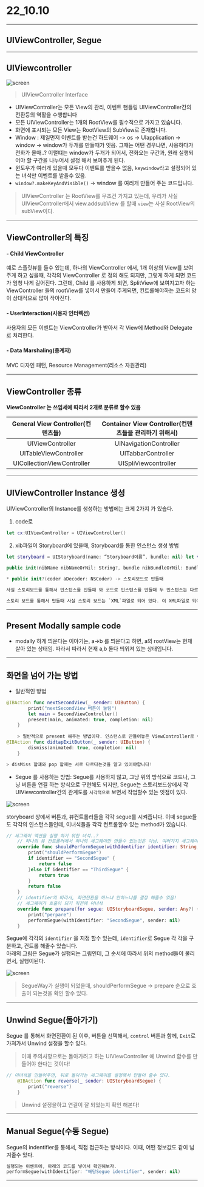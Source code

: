 # 22_10.10 

---

## UIViewController, Segue 


---

## UIViewcontroller

![screen](/study/image/UIView.jpg)

> UIViewController Interface


- UIViewController는 모든 View의 관리, 이벤트 핸들링 UIViewController간의 전환등의 역활을 수행합니다
- 모든 UIViewController는 1개의 RootView를 필수적으로 가지고 있습니다. 
- 화면에 표시되는 모든 View는 RootView의 SubView로 존재합니다.
- Window : 제일먼저 이벤트를 받는건 하드웨어 -> os -> UIapplication -> window
-> window가 두개를 만들때가 잇음. 그때는 어떤 경우냐면, 사용하다가 전화가 올때..? 이럴떄는 window가 두개가 되어서, 전화오는 구간과, 원래 실행되어야 할 구간을 나누어서 설정 해서 보여주게 된다.
- 윈도우가 여러개 있을때 모두다 이벤트를 받을수 없음, `keywindow`라고 설정되어 있는 녀석만 이벤트를 받을수 있음.
- `window?.makeKeyAndVisible()` -> window 를 여러개 만들어 주는 코드입니다. 

> UIViewController 는 RootView를 무조건 가지고 있는데, 우리가 사실 UIViewController에서 view.addsubView 를 할때 `view`는 사실 RootView의 subView이다. 

---

## ViewController의 특징

#### - Child ViewController

예로 스플릿뷰를 들수 있는데, 하나의 ViewController 에서, 1개 이상의 View를 보여주게 하고 싶을때, 각각의 ViewController 로 정의 해도 되지만, 그렇게 하게 되면 코드가 엄청 나게 길어진다. 그런데, Child 를 사용하게 되면, SplitView에 보여지고자 하는 ViewController 들의 rootView를 넣어서 만들어 주게되면, 컨트롤해야하는 코드의 양이 상대적으로 많이 작아진다. 

#### - UserInteraction(사용자 인터렉션)

사용자의 모든 이벤트는 ViewController가 받아서 각 View에 Method와 Delegate 로 처리한다.

#### - Data Marshaling(중계자)

MVC 디자인 패턴, Resource Management(리소스 자원관리)

---

## ViewController 종류


**ViewController 는 쓰임세에 따라서 2개로 분류로 할수 있음**

|General View Controller(컨텐츠들)  | Container View Controller(컨텐츠들을 관리하기 위해서)|
| :--: | :--: |
| UIViewController | UINavigationController |
|	UITableViewController |	 UITabbarController |
| UICollectionViewController | 	UISpliViewcontroller |

---

## UIViewController Instance 생성

UIViewController의 Instance를 생성하는 방법에는 크게 2가지 가 있습다.

1. code로 

```swift
let cx:UIViewController = UIViewController()
```

2. xib파일이 Storyboard에 있을때, Storyboard를 통한 인스턴스 생성 방법

```swift
let storyboard = UIStoryboard(name: “Storyboard이름”, bundle: nil) let vc:UIViewController = storyboard.instantiateViewController(withIdentifier: “StoryboardID")

public init(nibName nibNameOrNil: String?, bundle nibBundleOrNil: Bundle?) -> code 로 인스턴스를 생성 할때

* public init?(coder aDecoder: NSCoder) -> 스토리보드로 만들때 

사실 스토리보드를 통해서 인스턴스를 만들때 와 코드로 인스턴스를 만들때 두 인스턴스는 다르다. 이유는 인스턴스가 만들어지는 방식이 달라서 인데, code로는, 이미 컴파일이 끝난 이후에 컴파일 할때 가지고온 소스들을 가지고 인스턴스를 생성 하는것이고, 
 
스토리 보드를 통해서 만들때 사실 스토리 보드는 `XML`파일로 되어 있다. 이 XML파일로 되어있는 것을 Xcode가 알아 먹을수 있게 NSCoder 를 이용해서 in, decoding 을 통해서 변환후, 인스턴스로 만들어주게된다.
```
---

## Present Modally sample code 

- modally 하게 띄운다는 이야기는, a->b 를 띄운다고 하면, a의 rootView는 현재 살아 있는 상태임. 따라서 따라서 현재 a,b 둘다 띄워져 있는 상태입니다.

---

## 화면을 넘어 가는 방법

- 일반적인 방법

```swift
@IBAction func nextSecondView(_ sender: UIButton) {
		print("nextSecondView 버튼이 눌림")
		let main = SecondViewController()
		present(main, animated: true, completion: nil) 
    }
    
    > 일반적으로 present 해주는 방법이다. 인스턴스로 만들어놓은 ViewController로 이동 한다. 그 이동후, 다시 되돌아 오려면, 버튼을 만들고 
@IBAction func didtapExitButton(_ sender: UIButton) {
		dismiss(animated: true, completion: nil)     
    }

> disMiss 할떄와 pop 할때는 서로 다르다는것을 알고 있어야합니다!
```

- Segue 를 사용하는 방법: Segue를 사용하지 않고, 그냥 위의 방식으로 코드나, 그냥 버튼을 연결 하는 방식으로 구현해도 되지만, Segue는 스토리보드상에서 각 UIViewcontroller간의 관계도를 `시각적으로` 보면서 작업할수 있는 잇점이 있다.

![screen](/study/image/UIView1.jpg)

storyboard 상에서 버튼과, 뷰컨트롤러들을 각각 segue를 시켜줍니다. 이때 segue들도 각각의 인스턴스들인데, 이녀석들을 각각 컨트롤할수 있는 method가 있습니다.

```swift
// 세그웨이 액션을 실행 하기 위한 녀석..?
    // 하나의 뷰 컨트롤러에서 하나의 세그웨이만 만들수 있는것은 아님. 여러가지 세그웨이를 정의 할수 있음.
    override func shouldPerformSegue(withIdentifier identifier: String, sender: Any?) -> Bool {
        print("shouldPerformSegue")
        if identifier == "SecondSegue" {
            return false
        }else if identifier == "ThirdSegue" {
            return true
        }
        return false
    }
    // identifier의 따라서, 화면전환을 하느냐 안하느냐를 결정 해줄수 있음! 
    // 세그웨이가 호출이 되기 직전에 이녀석
    override func prepare(for segue: UIStoryboardSegue, sender: Any?) {
        print("perpare")
        performSegue(withIdentifier: "SecondSegue", sender: nil)
    }
```

Segue에 각각의 `identifier` 을 지정 할수 있는데, `identifier`로 Segue 각 각을 구분하고, 컨트롤 해줄수 있습니다.  
아래의 그림은 Segue가 실행되는 그림인데, 그 순서에 따라서 위의 method들이 불리면서, 실행이된다. 

![screen](/study/image/UIView2.jpg)

> SegueWay가 실행이 되었을때, shouldPerformSegue -> prepare 순으로 호출이 되는것을 확인 할수 있다.
---

## Unwind Segue(돌아가기)

Segue 를 통해서 화면전환이 된 이후, 버튼을 선택해서, `control` 버튼과 함께, `Exit`로 가져가서 Unwind 설정을 할수 있다.

> 이때 주의사항으로는 돌아가려고 하는 UIViewController 에 Unwind 함수를 만들어야 한다는 것이다! 

```swift
// 이녀석을 만들어주면, 뒤로 돌아가는 새그웨이를 설정해서 만들어 줄수 있다.
    @IBAction func reverse(_ sender: UIStoryboardSegue) {
        print("reverse")
    }
```

> Unwind 설정을하고 연결이 잘 되었는지 확인 해본다!
---

## Manual Segue(수동 Segue)

Segue의 indentifier를 통해서, 직접 접근하는 방식이다. 이때, 어떤 정보값도 같이 넘겨줄수 있다.

```swift
실행되는 이벤트에, 아래의 코드를 넣어서 확인해보자.
performSegue(withIdentifier: "해당Segue identifier", sender: nil)
```

---